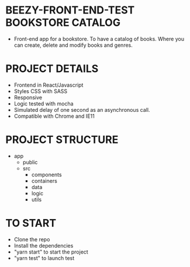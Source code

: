 # BEEZY-FRONT-END-TEST BOOKSTORE CATALOG

* Front-end app for a bookstore. To have a catalog of books. Where you can create, delete and modify books and genres.

# PROJECT DETAILS

* Frontend in React/Javascript
* Styles CSS with SASS
* Responsive
* Logic tested with mocha
* Simulated delay of one second as an asynchronous call.
* Compatible with Chrome and IE11

# PROJECT STRUCTURE

- app
    - public
    - src
        - components
        - containers
        - data
        - logic
        - utils

# TO START

* Clone the repo
* Install the dependencies
* "yarn start" to start the project
* "yarn test" to launch test

